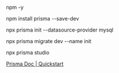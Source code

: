 
npm -y 

npm install prisma --save-dev

npx prisma init --datasource-provider mysql 

npx prisma migrate dev --name init

npx prisma studio


[Prisma Doc | Quickstart](https://www.prisma.io/docs/getting-started/quickstart)